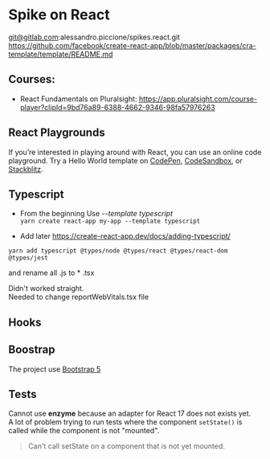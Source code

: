 # Spike on React

git@gitlab.com:alessandro.piccione/spikes.react.git
https://github.com/facebook/create-react-app/blob/master/packages/cra-template/template/README.md

## Courses:

- React Fundamentals on Pluralsight: https://app.pluralsight.com/course-player?clipId=9bd76a89-6388-4662-9346-98fa57976263

## React Playgrounds

If you’re interested in playing around with React, you can use an online code playground. 
Try a Hello World template on [CodePen](https://reactjs.org/redirect-to-codepen/hello-world),
 [CodeSandbox](https://codesandbox.io/s/new), or [Stackblitz](https://stackblitz.com/fork/react).

## Typescript

- From the beginning 
Use *--template typescript*  
``yarn create react-app my-app --template typescript``

- Add later
https://create-react-app.dev/docs/adding-typescript/
```
yarn add typescript @types/node @types/react @types/react-dom @types/jest
```
and rename all .js to * .tsx  

Didn't worked straight.  
Needed to change reportWebVitals.tsx file

## Hooks


## Boostrap
The project use [Bootstrap 5](https://getbootstrap.com/docs/5.0/getting-started/introduction/)

## Tests
Cannot use **enzyme** because an adapter for React 17 does not exists yet.  
A lot of problem trying to run tests where the component ``setState()`` is called while the component is not "mounted".  
> Can't call setState on a component that is not yet mounted.
